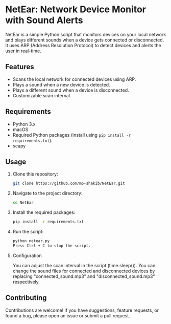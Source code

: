 # NetEar: Network Device Monitor with Sound Alerts

NetEar is a simple Python script that monitors devices on your local network and plays different sounds when a device gets connected or disconnected. It uses ARP (Address Resolution Protocol) to detect devices and alerts the user in real-time.

## Features

- Scans the local network for connected devices using ARP.
- Plays a sound when a new device is detected.
- Plays a different sound when a device is disconnected.
- Customizable scan interval.

## Requirements

- Python 3.x
- macOS
- Required Python packages (install using `pip install -r requirements.txt`):
- scapy

## Usage

1. Clone this repository:

   ```bash
   git clone https://github.com/mo-shakib/NetEar.git
   ```

2. Navigate to the project directory:

   ```bash
   cd NetEar
   ```
3. Install the required packages:
   ```bash
   pip install -r requirements.txt
   ```

4. Run the script:

   ```bash
   python netear.py
   Press Ctrl + C to stop the script.
   ```

5. Configuration

   You can adjust the scan interval in the script (time.sleep()).
   You can change the sound files for connected and disconnected devices by replacing "connected_sound.mp3" and "disconnected_sound.mp3" respectively.

## Contributing
Contributions are welcome! If you have suggestions, feature requests, or found a bug, please open an issue or submit a pull request.

